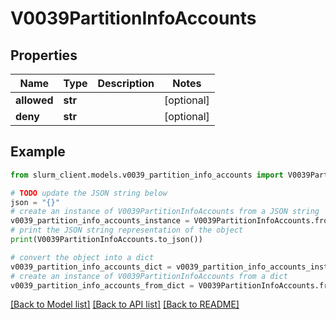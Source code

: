 # V0039PartitionInfoAccounts


## Properties

Name | Type | Description | Notes
------------ | ------------- | ------------- | -------------
**allowed** | **str** |  | [optional] 
**deny** | **str** |  | [optional] 

## Example

```python
from slurm_client.models.v0039_partition_info_accounts import V0039PartitionInfoAccounts

# TODO update the JSON string below
json = "{}"
# create an instance of V0039PartitionInfoAccounts from a JSON string
v0039_partition_info_accounts_instance = V0039PartitionInfoAccounts.from_json(json)
# print the JSON string representation of the object
print(V0039PartitionInfoAccounts.to_json())

# convert the object into a dict
v0039_partition_info_accounts_dict = v0039_partition_info_accounts_instance.to_dict()
# create an instance of V0039PartitionInfoAccounts from a dict
v0039_partition_info_accounts_from_dict = V0039PartitionInfoAccounts.from_dict(v0039_partition_info_accounts_dict)
```
[[Back to Model list]](../README.md#documentation-for-models) [[Back to API list]](../README.md#documentation-for-api-endpoints) [[Back to README]](../README.md)



